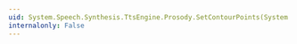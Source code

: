```yaml
---
uid: System.Speech.Synthesis.TtsEngine.Prosody.SetContourPoints(System.Speech.Synthesis.TtsEngine.ContourPoint[])
internalonly: False
---
```

